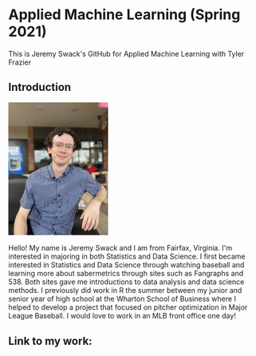 # Applied Machine Learning (Spring 2021)

This is Jeremy Swack's GitHub for Applied Machine Learning with Tyler Frazier

## Introduction

<img src="Jeremy_Github.jpg" alt="drawing" width="200"/>

Hello! My name is Jeremy Swack and I am from Fairfax, Virginia. I'm interested in majoring in both Statistics and Data Science. I first became interested in Statistics and Data Science through watching baseball and learning more about sabermetrics through sites such as Fangraphs and 538. Both sites gave me introductions to data analysis and data science methods. I previously did work in R the summer between my junior and senior year of high school at the Wharton School of Business where I helped to develop a project that focused on pitcher optimization in Major League Baseball. I would love to work in an MLB front office one day!

## Link to my work:
